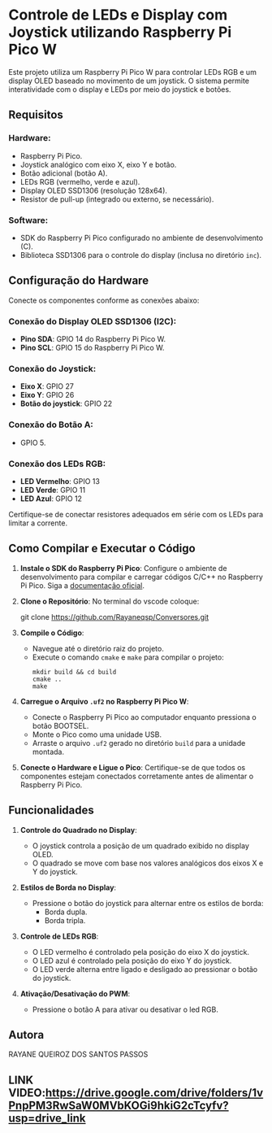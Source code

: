 # Controle de LEDs e Display com Joystick utilizando Raspberry Pi Pico W

Este projeto utiliza um Raspberry Pi Pico W para controlar LEDs RGB e um display OLED baseado no movimento de um joystick. O sistema permite interatividade com o display e LEDs por meio do joystick e botões.

## Requisitos

### Hardware:
- Raspberry Pi Pico.
- Joystick analógico com eixo X, eixo Y e botão.
- Botão adicional (botão A).
- LEDs RGB (vermelho, verde e azul).
- Display OLED SSD1306 (resolução 128x64).
- Resistor de pull-up (integrado ou externo, se necessário).

### Software:
- SDK do Raspberry Pi Pico configurado no ambiente de desenvolvimento (C).
- Biblioteca SSD1306 para o controle do display (inclusa no diretório `inc`).

## Configuração do Hardware

Conecte os componentes conforme as conexões abaixo:

### Conexão do Display OLED SSD1306 (I2C):
- **Pino SDA**: GPIO 14 do Raspberry Pi Pico W.
- **Pino SCL**: GPIO 15 do Raspberry Pi Pico W.

### Conexão do Joystick:
- **Eixo X**: GPIO 27 
- **Eixo Y**: GPIO 26
- **Botão do joystick**: GPIO 22

### Conexão do Botão A:
- GPIO 5.

### Conexão dos LEDs RGB:
- **LED Vermelho**: GPIO 13
- **LED Verde**: GPIO 11
- **LED Azul**: GPIO 12

Certifique-se de conectar resistores adequados em série com os LEDs para limitar a corrente.

## Como Compilar e Executar o Código

1. **Instale o SDK do Raspberry Pi Pico**:
   Configure o ambiente de desenvolvimento para compilar e carregar códigos C/C++ no Raspberry Pi Pico. Siga a [documentação oficial](https://datasheets.raspberrypi.com/pico/getting-started-with-pico.pdf).

2. **Clone o Repositório**:
   No terminal do vscode coloque:

   git clone https://github.com/Rayaneqsp/Conversores.git

3. **Compile o Código**:
   - Navegue até o diretório raiz do projeto.
   - Execute o comando `cmake` e `make` para compilar o projeto:
     ```
     mkdir build && cd build
     cmake ..
     make
     ```

4. **Carregue o Arquivo `.uf2` no Raspberry Pi Pico W**:
   - Conecte o Raspberry Pi Pico ao computador enquanto pressiona o botão BOOTSEL.
   - Monte o Pico como uma unidade USB.
   - Arraste o arquivo `.uf2` gerado no diretório `build` para a unidade montada.

5. **Conecte o Hardware e Ligue o Pico**:
   Certifique-se de que todos os componentes estejam conectados corretamente antes de alimentar o Raspberry Pi Pico.

## Funcionalidades

1. **Controle do Quadrado no Display**:
   - O joystick controla a posição de um quadrado exibido no display OLED.
   - O quadrado se move com base nos valores analógicos dos eixos X e Y do joystick.

2. **Estilos de Borda no Display**:
   - Pressione o botão do joystick para alternar entre os estilos de borda:
     - Borda dupla.
     - Borda tripla.

3. **Controle de LEDs RGB**:
   - O LED vermelho é controlado pela posição do eixo X do joystick.
   - O LED azul é controlado pela posição do eixo Y do joystick.
   - O LED verde alterna entre ligado e desligado ao pressionar o botão do joystick.

4. **Ativação/Desativação do PWM**:
   - Pressione o botão A para ativar ou desativar o led RGB.

## Autora
RAYANE QUEIROZ DOS SANTOS PASSOS

## LINK VIDEO:https://drive.google.com/drive/folders/1vPnpPM3RwSaW0MVbKOGi9hkiG2cTcyfv?usp=drive_link



